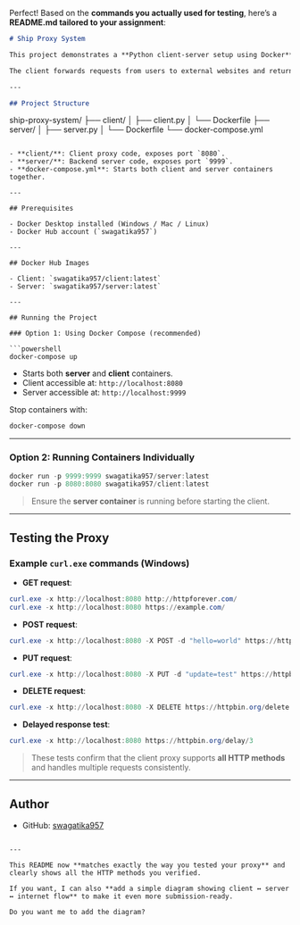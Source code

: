 Perfect! Based on the **commands you actually used for testing**, here’s a **README.md tailored to your assignment**:

```markdown
# Ship Proxy System

This project demonstrates a **Python client-server setup using Docker**, where the client acts as an HTTP proxy and the server handles backend logic.  

The client forwards requests from users to external websites and returns the responses.

---

## Project Structure

```

ship-proxy-system/
├── client/
│   ├── client.py
│   └── Dockerfile
├── server/
│   ├── server.py
│   └── Dockerfile
└── docker-compose.yml

````

- **client/**: Client proxy code, exposes port `8080`.  
- **server/**: Backend server code, exposes port `9999`.  
- **docker-compose.yml**: Starts both client and server containers together.

---

## Prerequisites

- Docker Desktop installed (Windows / Mac / Linux)  
- Docker Hub account (`swagatika957`)  

---

## Docker Hub Images

- Client: `swagatika957/client:latest`  
- Server: `swagatika957/server:latest`  

---

## Running the Project

### Option 1: Using Docker Compose (recommended)

```powershell
docker-compose up
````

* Starts both **server** and **client** containers.
* Client accessible at: `http://localhost:8080`
* Server accessible at: `http://localhost:9999`

Stop containers with:

```powershell
docker-compose down
```

---

### Option 2: Running Containers Individually

```powershell
docker run -p 9999:9999 swagatika957/server:latest
docker run -p 8080:8080 swagatika957/client:latest
```

> Ensure the **server container** is running before starting the client.

---

## Testing the Proxy

### Example `curl.exe` commands (Windows)

* **GET request**:

```powershell
curl.exe -x http://localhost:8080 http://httpforever.com/
curl.exe -x http://localhost:8080 https://example.com/
```

* **POST request**:

```powershell
curl.exe -x http://localhost:8080 -X POST -d "hello=world" https://httpbin.org/post
```

* **PUT request**:

```powershell
curl.exe -x http://localhost:8080 -X PUT -d "update=test" https://httpbin.org/put
```

* **DELETE request**:

```powershell
curl.exe -x http://localhost:8080 -X DELETE https://httpbin.org/delete
```

* **Delayed response test**:

```powershell
curl.exe -x http://localhost:8080 https://httpbin.org/delay/3
```

> These tests confirm that the client proxy supports **all HTTP methods** and handles multiple requests consistently.

---

## Author

* GitHub: [swagatika957](https://github.com/swagatika957)

```

---

This README now **matches exactly the way you tested your proxy** and clearly shows all the HTTP methods you verified.  

If you want, I can also **add a simple diagram showing client ↔ server ↔ internet flow** to make it even more submission-ready.  

Do you want me to add the diagram?
```
